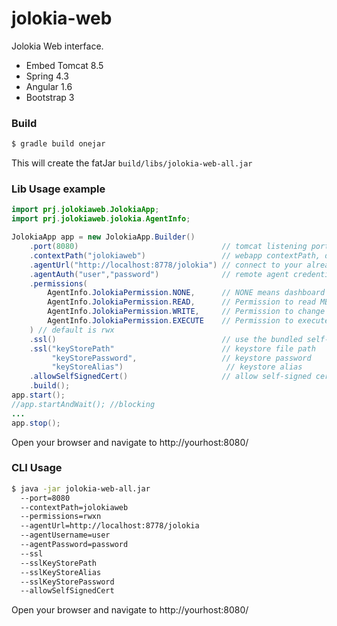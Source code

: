 # jolokia-web

Jolokia Web interface.
  - Embed Tomcat 8.5
  - Spring 4.3
  - Angular 1.6
  - Bootstrap 3

### Build
```sh
$ gradle build onejar
```
This will create the fatJar `build/libs/jolokia-web-all.jar`

### Lib Usage example
```java
import prj.jolokiaweb.JolokiaApp;
import prj.jolokiaweb.jolokia.AgentInfo;

JolokiaApp app = new JolokiaApp.Builder()
    .port(8080)                                // tomcat listening port, default: 8080
    .contextPath("jolokiaweb")                 // webapp contextPath, default is the root path
    .agentUrl("http://localhost:8778/jolokia") // connect to your already running jolokia-jvm-agent
    .agentAuth("user","password")              // remote agent credentials
    .permissions(
        AgentInfo.JolokiaPermission.NONE,      // NONE means dashboard only
        AgentInfo.JolokiaPermission.READ,      // Permission to read MBean values
        AgentInfo.JolokiaPermission.WRITE,     // Permission to change MBean values
        AgentInfo.JolokiaPermission.EXECUTE    // Permission to execute MBean operations
    ) // default is rwx
    .ssl()                                     // use the bundled self-signed cert
    .ssl("keyStorePath"                        // keystore file path
         "keyStorePassword",                   // keystore password
         "keyStoreAlias")                       // keystore alias
    .allowSelfSignedCert()                     // allow self-signed cert 
    .build();
app.start();
//app.startAndWait(); //blocking
...
app.stop();
```
Open your browser and navigate to http://yourhost:8080/
### CLI Usage
```sh
$ java -jar jolokia-web-all.jar
  --port=8080
  --contextPath=jolokiaweb
  --permissions=rwxn
  --agentUrl=http://localhost:8778/jolokia
  --agentUsername=user
  --agentPassword=password
  --ssl
  --sslKeyStorePath
  --sslKeyStoreAlias
  --sslKeyStorePassword
  --allowSelfSignedCert
```
Open your browser and navigate to http://yourhost:8080/

